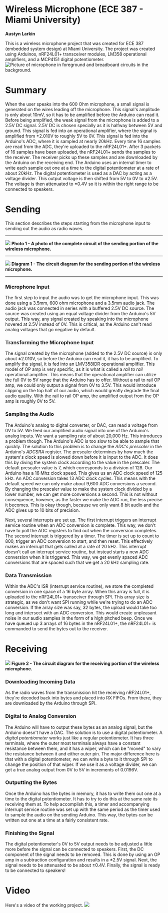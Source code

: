 # Wireless Microphone (ECE 387 - Miami University)
**Austyn Larkin**

This is a wireless microphone project that was created for ECE 387 (embedded system design) at Miami University. The project was created using Arduinos, nRF24L01+ transceiver modules, LM358 operational amplifiers, and a MCP4151 digital potentiometer.
![Picture of microphone in foreground and breadboard circuits in the background.](https://github.com/Reenforcements/WirelessMicrophone/blob/master/ReadmeContent/CoverPhoto.jpg?raw=true)

# Summary

When the user speaks into the 600 Ohm microphone, a small signal is generated on the wires leading off the microphone. This signal's amplitude is only about 10mV, so it has to be amplified before the Arduino can read it. Before being amplified, the weak signal from the microphone is added to a 2.5V DC signal. 2.5V DC is chosen specially as it is halfway between 5V and ground. This signal is fed into an operational amplifier, where the signal is amplified from ±2.010V to roughly 5V to 0V. This signal is fed into the Arduino's ADC, where it is sampled at nearly 20kHz. Every time 16 samples are read from the ADC, they're uploaded to the nRF24L01+. After 3 packets of 16 samples have been uploaded, the nRF24L01+ sends the samples to the receiver. The receiver picks up these samples and are downloaded by the Arduino on the receiving end. The Arduino uses an internal timer to write each sample out one at a time to the digital potentiometer at a rate of about 20kHz. The digital potentiometer is used as a DAC by acting as a voltage divider. This output voltage is then shifted from 5V to 0V to ±2.5V. The voltage is then attenuated to ±0.4V so it is within the right range to be connected to speakers.

# Sending

This section describes the steps starting from the microphone input to sending out the audio as radio waves.

***

[![](https://github.com/Reenforcements/WirelessMicrophone/blob/master/ReadmeContent/SendingPhoto.jpg?raw=true)](https://github.com/Reenforcements/WirelessMicrophone/blob/master/ReadmeContent/SendingPhoto.jpg?raw=true)
**Photo 1 - A photo of the complete circuit of the sending portion of the wireless microphone.**

***

[![](https://github.com/Reenforcements/WirelessMicrophone/blob/master/ReadmeContent/Sending.png?raw=true)](https://github.com/Reenforcements/WirelessMicrophone/blob/master/ReadmeContent/Sending.png?raw=true)
**Diagram 1 - The circuit diagram for the sending portion of the wireless microphone.**

***

### Microphone Input

The first step to input the audio was to get the microphone input. This was done using a 3.5mm, 600 ohm microphone and a 3.5mm audio jack. The audio jack was connected in series with a buffered 2.5V DC source. The source was created using an equal voltage divider from the Arduino's 5V output. This way, any signal created by speaking into the microphone hovered at 2.5V instead of 0V. This is critical, as the Arduino can't read analog voltages that go negative by default.

### Transforming the Microphone Input

The signal created by the microphone (added to the 2.5V DC source) is only about ±2.010V, so before the Arduino can read it, it has to be amplified. To amplify the signal, it is fed into an LMV358IDR operational amplifier. This model of OP amp is very specific, as it is what is called a _rail to rail_ operational amplifier. This means that the operational amplifier can utilize the full 0V to 5V range that the Arduino has to offer. Without a rail to rail OP amp, we could only output a signal from 0V to 3.5V. This would introduce clipping on the top half of our audio, which would greatly degrade the final audio quality. With the rail to rail OP amp, the amplified output from the OP amp is roughly 0V to 5V.

### Sampling the Audio

The Arduino's analog to digital converter, or DAC, can read a voltage from 0V to 5V. We feed our amplified audio signal into one of the Arduino's analog inputs. We want a sampling rate of about 20,000 Hz. This introduces a problem though. The Arduino's ADC is too slow to be able to sample that quickly. The solution to this problem is to change the _ADC's prescaler_ in the Arduino's _ADCSRA_ register. The prescaler determines by how much the system's clock speed is slowed down before it is input to the ADC. It does this by diving the system clock according to the value in the prescaler. The default prescaler value is 7, which corresponds to a division of 128. Our Arduino has a 16 Mhz clock speed. This gives us an ADC clock speed of 125 kHz. An ADC conversion takes 13 ADC clock cycles. This means with the default speed we can only make about 9,600 ADC conversions a second. By changing the prescaler value to make the system clock divided by a lower number, we can get more conversions a second. This is not without consequence, however, as the faster we make the ADC run, the less precise it becomes. This is okay though, because we only want 8 bit audio and the ADC gives up to 10 bits of precision. 

Next, several interrupts are set up. The first interrupt triggers an interrupt service routine when an ADC conversion is complete. This way, we don't have to poll the ADC registers to find out when the conversion completes. The second interrupt is triggered by a timer. The timer is set up to count to 800, trigger an ADC conversion to start, and then reset. This effectively makes an interrupt that gets called at a rate of 20 kHz. This interrupt doesn't call an interrupt service routine, but instead starts a new ADC conversion when it is triggered. This way, we get evenly spaced ADC conversions that are spaced such that we get a 20 kHz sampling rate.

### Data Transmission

Within the ADC's ISR (interrupt service routine), we store the completed conversion in one space of a 16 byte array. When this array is full, it is uploaded to the nRF24L01+ transceiver through SPI. This array size is strategic, as we don't want SPI running while we're trying to do an ADC conversion. If the array size was say, 32 bytes, the upload would take too long and intersect with an ADC conversion. This would create unpleasant noise in our audio samples in the form of a high pitched beep. Once we have queued up 3 arrays of 16 bytes in the nRF24L01+, the nRF24L01+ is commanded to send the bytes out to the receiver.

# Receiving

[![](https://github.com/Reenforcements/WirelessMicrophone/blob/master/ReadmeContent/Receiving.png?raw=true)](https://github.com/Reenforcements/WirelessMicrophone/blob/master/ReadmeContent/Receiving.png?raw=true)
**Figure 2 - The circuit diagram for the receiving portion of the wireless microphone.**

### Downloading Incoming Data

As the radio waves from the transmission hit the receiving nRF24L01+, they're decoded back into bytes and placed into RX FIFOs. From there, they are downloaded by the Arduino through SPI.

### Digital to Analog Conversion

The Arduino will have to output these bytes as an analog signal, but the Arduino doesn't have a DAC. The solution is to use a digital potentiometer. A _digital potentiometer_ works just like a regular potentiometer. It has three terminals, where the outer most terminals always have a constant resistance between them, and it has a wiper, which can be "moved" to vary the resistance between it and either outer pin. The major difference here is that with a digital potentiometer, we can write a byte to it through SPI to change the position of that wiper. If we use it as a voltage divider, we can get a true analog output from 0V to 5V in increments of 0.0196V.

### Outputting the Bytes

Once the Arduino has the bytes in memory, it has to write them out one at a time to the digital potentiometer. It has to try to do this at the same rate its receiving them at. To help accomplish this, a timer and accompanying interrupt service routine was set up with the same period as the timer used to sample the audio on the sending Arduino. This way, the bytes can be written out one at a time at a fairly consistent rate.

### Finishing the Signal

The digital potentiometer's 0V to 5V output needs to be adjusted a little more before the signal can be connected to speakers. First, the DC component of the signal needs to be removed. This is done by using an OP amp in a subtraction configuration and results in a ±2.5V signal. Next, the signal needs to be attenuated to be about ±0.4V. Finally, the signal is ready to be connected to speakers! 

# Video

Here's a video of the working project.
[![](https://github.com/Reenforcements/WirelessMicrophone/blob/master/ReadmeContent/VideoPreview.png?raw=true)](https://www.youtube.com/watch?v=csm7CFm7-78&feature=youtu.be)
